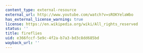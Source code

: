 ```yaml
---
content_type: external-resource
external_url: http://www.youtube.com/watch?v=sROKYelaWbo
has_external_license_warning: true
license: https://en.wikipedia.org/wiki/All_rights_reserved
status: ''
title: fireflies
uid: e366fccf-5e9c-4f2a-b7a3-bd3c8dd685bd
wayback_url: ''
---
```

